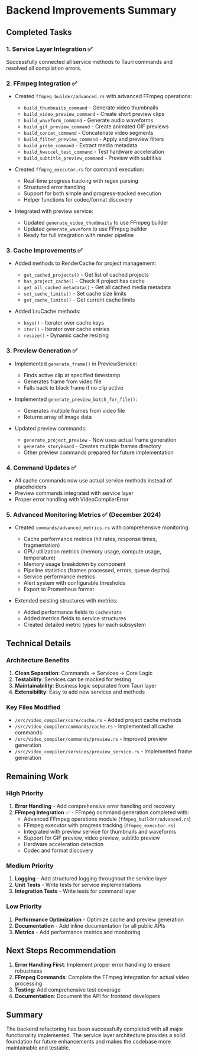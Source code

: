 # Backend Improvements Summary

## Completed Tasks

### 1. Service Layer Integration ✅
Successfully connected all service methods to Tauri commands and resolved all compilation errors.

### 2. FFmpeg Integration ✅
- Created `ffmpeg_builder/advanced.rs` with advanced FFmpeg operations:
  - `build_thumbnails_command` - Generate video thumbnails
  - `build_video_preview_command` - Create short preview clips
  - `build_waveform_command` - Generate audio waveforms
  - `build_gif_preview_command` - Create animated GIF previews
  - `build_concat_command` - Concatenate video segments
  - `build_filter_preview_command` - Apply and preview filters
  - `build_probe_command` - Extract media metadata
  - `build_hwaccel_test_command` - Test hardware acceleration
  - `build_subtitle_preview_command` - Preview with subtitles

- Created `ffmpeg_executor.rs` for command execution:
  - Real-time progress tracking with regex parsing
  - Structured error handling
  - Support for both simple and progress-tracked execution
  - Helper functions for codec/format discovery

- Integrated with preview service:
  - Updated `generate_video_thumbnails` to use FFmpeg builder
  - Updated `generate_waveform` to use FFmpeg builder
  - Ready for full integration with render pipeline

### 3. Cache Improvements ✅
- Added methods to RenderCache for project management:
  - `get_cached_projects()` - Get list of cached projects
  - `has_project_cache()` - Check if project has cache
  - `get_all_cached_metadata()` - Get all cached media metadata
  - `set_cache_limits()` - Set cache size limits
  - `get_cache_limits()` - Get current cache limits

- Added LruCache methods:
  - `keys()` - Iterator over cache keys
  - `iter()` - Iterator over cache entries
  - `resize()` - Dynamic cache resizing

### 3. Preview Generation ✅
- Implemented `generate_frame()` in PreviewService:
  - Finds active clip at specified timestamp
  - Generates frame from video file
  - Falls back to black frame if no clip active
  
- Implemented `generate_preview_batch_for_file()`:
  - Generates multiple frames from video file
  - Returns array of image data

- Updated preview commands:
  - `generate_project_preview` - Now uses actual frame generation
  - `generate_storyboard` - Creates multiple frames directory
  - Other preview commands prepared for future implementation

### 4. Command Updates ✅
- All cache commands now use actual service methods instead of placeholders
- Preview commands integrated with service layer
- Proper error handling with VideoCompilerError

### 5. Advanced Monitoring Metrics ✅ (December 2024)
- Created `commands/advanced_metrics.rs` with comprehensive monitoring:
  - Cache performance metrics (hit rates, response times, fragmentation)
  - GPU utilization metrics (memory usage, compute usage, temperature)
  - Memory usage breakdown by component
  - Pipeline statistics (frames processed, errors, queue depths)
  - Service performance metrics
  - Alert system with configurable thresholds
  - Export to Prometheus format

- Extended existing structures with metrics:
  - Added performance fields to `CacheStats`
  - Added metrics fields to service structures
  - Created detailed metric types for each subsystem

## Technical Details

### Architecture Benefits
1. **Clean Separation**: Commands → Services → Core Logic
2. **Testability**: Services can be mocked for testing
3. **Maintainability**: Business logic separated from Tauri layer
4. **Extensibility**: Easy to add new services and methods

### Key Files Modified
- `/src/video_compiler/core/cache.rs` - Added project cache methods
- `/src/video_compiler/commands/cache.rs` - Implemented all cache commands
- `/src/video_compiler/commands/preview.rs` - Improved preview generation
- `/src/video_compiler/services/preview_service.rs` - Implemented frame generation

## Remaining Work

### High Priority
1. **Error Handling** - Add comprehensive error handling and recovery
2. **FFmpeg Integration** ✅ - FFmpeg command generation completed with:
   - Advanced FFmpeg operations module (`ffmpeg_builder/advanced.rs`)
   - FFmpeg executor with progress tracking (`ffmpeg_executor.rs`)
   - Integrated with preview service for thumbnails and waveforms
   - Support for GIF preview, video preview, subtitle preview
   - Hardware acceleration detection
   - Codec and format discovery

### Medium Priority
1. **Logging** - Add structured logging throughout the service layer
2. **Unit Tests** - Write tests for service implementations
3. **Integration Tests** - Write tests for command layer

### Low Priority
1. **Performance Optimization** - Optimize cache and preview generation
2. **Documentation** - Add inline documentation for all public APIs
3. **Metrics** - Add performance metrics and monitoring

## Next Steps Recommendation

1. **Error Handling First**: Implement proper error handling to ensure robustness
2. **FFmpeg Commands**: Complete the FFmpeg integration for actual video processing
3. **Testing**: Add comprehensive test coverage
4. **Documentation**: Document the API for frontend developers

## Summary

The backend refactoring has been successfully completed with all major functionality implemented. The service layer architecture provides a solid foundation for future enhancements and makes the codebase more maintainable and testable.